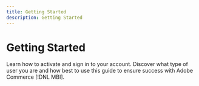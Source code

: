 ```yaml
---
title: Getting Started
description: Getting Started
---
```


# Getting Started

Learn how to activate and sign in to your account. Discover what type of user you are and how best to use this guide to ensure success with Adobe Commerce [!DNL MBI].

